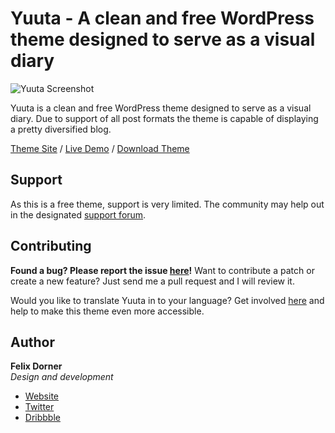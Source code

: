# Yuuta - A clean and free WordPress theme designed to serve as a visual diary

![Yuuta Screenshot](screenshot.png)

Yuuta is a clean and free WordPress theme designed to serve as a visual diary. Due to support of all post formats the theme is capable of displaying a pretty diversified blog.

[Theme Site](https://felixdorner.de/yuuta) / [Live Demo](https://yuuta.felixdorner.de) / [Download Theme](https://wordpress.org/themes/yuuta)

## Support

As this is a free theme, support is very limited. The community may help out in the designated [support forum](https://wordpress.org/support/theme/yuuta).

## Contributing

**Found a bug? Please report the issue [here](https://github.com/felixdorner/yuuta/issues)!** Want to contribute a patch or create a new feature? Just send me a pull request and I will review it.

Would you like to translate Yuuta in to your language? Get involved [here](https://translate.wordpress.org/projects/wp-themes/yuuta) and help to make this theme even more accessible.

## Author

**Felix Dorner**  
*Design and development*

- [Website](https://felixdorner.de)
- [Twitter](https://twitter.com/felixdorner)
- [Dribbble](https://www.dribbble.com/felixdorner)
